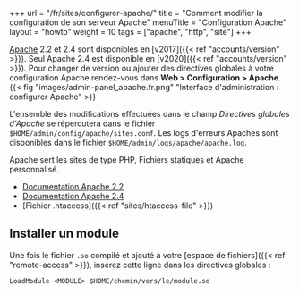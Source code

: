 +++
url = "/fr/sites/configurer-apache/"
title = "Comment modifier la configuration de son serveur Apache"
menuTitle = "Configuration Apache"
layout = "howto"
weight = 10
tags = ["apache", "http", "site"]
+++

[Apache](http://httpd.apache.org/) 2.2 et 2.4 sont disponibles en [v2017]({{< ref "accounts/version" >}}). Seul Apache 2.4 est disponible en [v2020]({{< ref "accounts/version" >}}). Pour changer de version ou ajouter des directives globales à votre configuration Apache rendez-vous dans **Web > Configuration > Apache**.
{{< fig "images/admin-panel_apache.fr.png" "Interface d'administration : configurer Apache" >}}

L'ensemble des modifications effectuées dans le champ *Directives globales d'Apache* se répercutera dans le fichier `$HOME/admin/config/apache/sites.conf`. Les logs d'erreurs Apaches sont disponibles dans le fichier `$HOME/admin/logs/apache/apache.log`.

Apache sert les sites de type PHP, Fichiers statiques et Apache personnalisé.

- [Documentation Apache 2.2](http://httpd.apache.org/docs/2.2/fr/)
- [Documentation Apache 2.4](http://httpd.apache.org/docs/2.4/fr/)
- [Fichier .htaccess]({{< ref "sites/htaccess-file" >}})

## Installer un module

Une fois le fichier `.so` compilé et ajouté à votre [espace de fichiers]({{< ref "remote-access" >}}), insérez cette ligne dans les directives globales :

```
LoadModule <MODULE> $HOME/chemin/vers/le/module.so
```
